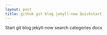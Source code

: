 ```yaml
---
layout: post
title: github git blog jekyll-now Quickstart 
---
```


Start git blog jekyll-now  search  categories docs




